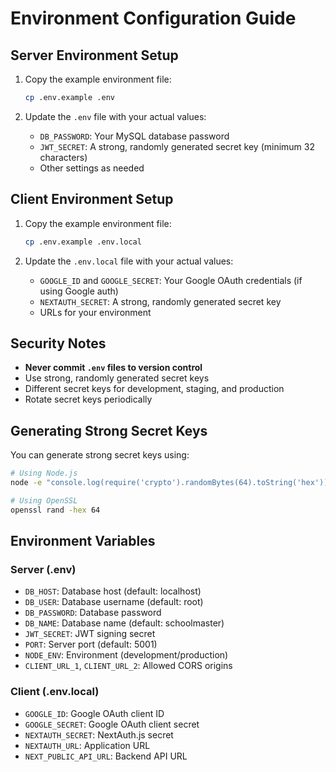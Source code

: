 # Environment Configuration Guide

## Server Environment Setup

1. Copy the example environment file:
   ```bash
   cp .env.example .env
   ```

2. Update the `.env` file with your actual values:
   - `DB_PASSWORD`: Your MySQL database password
   - `JWT_SECRET`: A strong, randomly generated secret key (minimum 32 characters)
   - Other settings as needed

## Client Environment Setup

1. Copy the example environment file:
   ```bash
   cp .env.example .env.local
   ```

2. Update the `.env.local` file with your actual values:
   - `GOOGLE_ID` and `GOOGLE_SECRET`: Your Google OAuth credentials (if using Google auth)
   - `NEXTAUTH_SECRET`: A strong, randomly generated secret key
   - URLs for your environment

## Security Notes

- **Never commit `.env` files to version control**
- Use strong, randomly generated secret keys
- Different secret keys for development, staging, and production
- Rotate secret keys periodically

## Generating Strong Secret Keys

You can generate strong secret keys using:

```bash
# Using Node.js
node -e "console.log(require('crypto').randomBytes(64).toString('hex'))"

# Using OpenSSL
openssl rand -hex 64
```

## Environment Variables

### Server (.env)
- `DB_HOST`: Database host (default: localhost)
- `DB_USER`: Database username (default: root)
- `DB_PASSWORD`: Database password
- `DB_NAME`: Database name (default: schoolmaster)
- `JWT_SECRET`: JWT signing secret
- `PORT`: Server port (default: 5001)
- `NODE_ENV`: Environment (development/production)
- `CLIENT_URL_1`, `CLIENT_URL_2`: Allowed CORS origins

### Client (.env.local)
- `GOOGLE_ID`: Google OAuth client ID
- `GOOGLE_SECRET`: Google OAuth client secret
- `NEXTAUTH_SECRET`: NextAuth.js secret
- `NEXTAUTH_URL`: Application URL
- `NEXT_PUBLIC_API_URL`: Backend API URL
